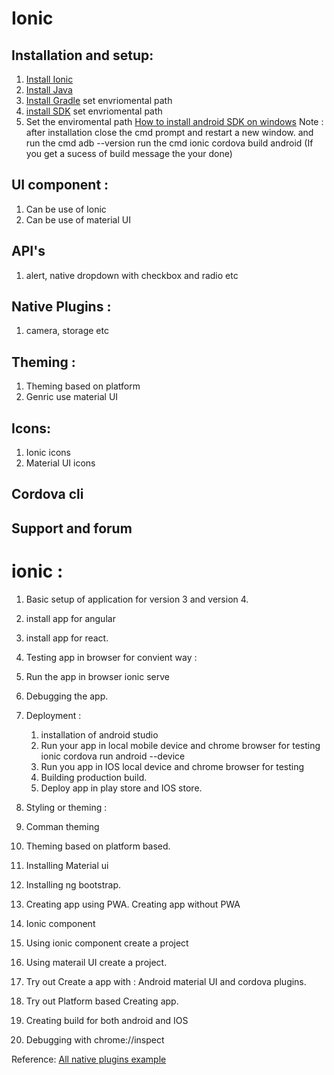 # Ionic

## Installation and setup:
   1. [Install Ionic](https://ionicframework.com/docs/installation/cli)
   2. [Install Java](https://www.java.com/en/download/)
   3. [Install Gradle](https://gradle.org/install/) set envriomental path 
   4. [install SDK](https://developer.android.com/studio#downloads) set envriomental path
   5. Set the enviromental path
      [How to install android SDK on windows](https://android.tutorials24x7.com/blog/how-to-install-android-sdk-tools-on-windows)
  Note : after installation close the cmd prompt and restart a new window. 
  and run the cmd adb --version 
  run the cmd ionic cordova build android
  (If you get a sucess of build message the your done)
## UI component : 
  1. Can be use of Ionic 
  2. Can be use of material UI

## API's 
  1. alert, native dropdown with checkbox and radio etc

## Native Plugins :
  1. camera, storage etc

## Theming : 
  1. Theming based on platform
  2. Genric use material UI

## Icons: 
  1. Ionic icons
  2. Material UI icons

## Cordova cli

## Support and forum


# ionic :
 1. Basic setup of application for version 3 and version 4. 
   1. install app for angular 
   2. install app for react.

 2. Testing app in browser for convient way : 
   1. Run the app in browser ionic serve
   2. Debugging the app.

 3. Deployment : 
    1. installation of android studio
    2. Run your app in local mobile device and chrome browser  for testing
    	ionic cordova run android --device
    3. Run you app in IOS local device and chrome browser for testing
    4. Building production build.
    5. Deploy app in play store and IOS store.

 4. Styling or theming : 
  1. Comman theming 
  2. Theming based on platform based. 
  3. Installing Material ui 
  4. Installing ng bootstrap.

 5. Creating app using PWA.
   Creating app without PWA

 6. Ionic component 
   1. Using ionic component create a project
   2. Using materail UI create a project.
   
  7. Try out Create a app with : Android material UI and cordova plugins.
  8. Try out Platform based Creating app.
  9. Creating build for both android and IOS
  10. Debugging with chrome://inspect
  
  
  Reference: 
  [All native plugins example](https://github.com/zyra/ionic-native-playground)
